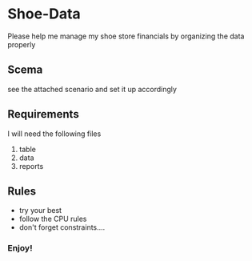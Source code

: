 # Shoe-Data
Please help me manage my shoe store financials by organizing the data properly
## Scema
see the attached scenario and set it up accordingly
## Requirements
I will need the following files
1. table
2. data
3. reports
## Rules
* try your best
* follow the CPU rules
* don't forget constraints....
### Enjoy!
